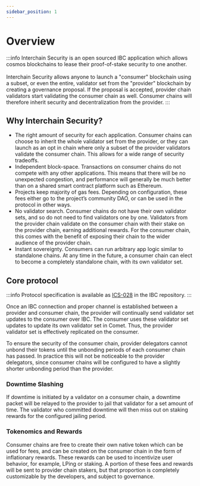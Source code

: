 ```yaml
---
sidebar_position: 1
---
```


# Overview
:::info
Interchain Security is an open sourced IBC application which allows cosmos blockchains to lease their proof-of-stake security to one another.
<br></br>
Interchain Security allows anyone to launch a "consumer" blockchain using a subset, or even the entire, validator set from the "provider" blockchain by creating a governance proposal. If the proposal is accepted, provider chain validators start validating the consumer chain as well. Consumer chains will therefore inherit security and decentralization from the provider.
:::



## Why Interchain Security?

- The right amount of security for each application. Consumer chains can choose to inherit the whole validator set from the provider, or they can launch as an opt in chain where only a subset of the provider validators validate the consumer chain. This allows for a wide range of security tradeoffs.
- Independent block-space. Transactions on consumer chains do not compete with any other applications. This means that there will be no unexpected congestion, and performance will generally be much better than on a shared smart contract platform such as Ethereum.
- Projects keep majority of gas fees. Depending on configuration, these fees either go to the project’s community DAO, or can be used in the protocol in other ways.
- No validator search. Consumer chains do not have their own validator sets, and so do not need to find validators one by one. Validators from the provider chain validate on the consumer chain with their stake on the provider chain, earning additional rewards. For the consumer chain, this comes with the benefit of exposing their chain to the wider audience of the provider chain.
- Instant sovereignty. Consumers can run arbitrary app logic similar to standalone chains. At any time in the future, a consumer chain can elect to become a completely standalone chain, with its own validator set.

## Core protocol

:::info
Protocol specification is available as [ICS-028](https://github.com/cosmos/ibc/blob/main/spec/app/ics-028-cross-chain-validation/overview_and_basic_concepts.md) in the IBC repository.
:::

Once an IBC connection and proper channel is established between a provider and consumer chain, the provider will continually send validator set updates to the consumer over IBC. The consumer uses these validator set updates to update its own validator set in Comet. Thus, the provider validator set is effectively replicated on the consumer.

To ensure the security of the consumer chain, provider delegators cannot unbond their tokens until the unbonding periods of each consumer chain has passed. In practice this will not be noticeable to the provider delegators, since consumer chains will be configured to have a slightly shorter unbonding period than the provider.

### Downtime Slashing

If downtime is initiated by a validator on a consumer chain, a downtime packet will be relayed to the provider to jail that validator for a set amount of time. The validator who committed downtime will then miss out on staking rewards for the configured jailing period.

### Tokenomics and Rewards

Consumer chains are free to create their own native token which can be used for fees, and can be created on the consumer chain in the form of inflationary rewards. These rewards can be used to incentivize user behavior, for example, LPing or staking. A portion of these fees and rewards will be sent to provider chain stakers, but that proportion is completely customizable by the developers, and subject to governance.

